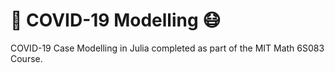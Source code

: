 # 💉 COVID-19 Modelling :mask:
COVID-19 Case Modelling in Julia completed as part of the MIT Math 6S083 Course.
